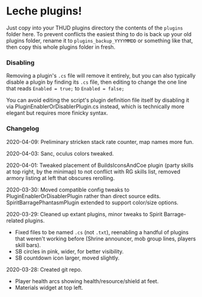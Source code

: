 # Leche plugins!

Just copy into your THUD plugins directory the contents of the `plugins` folder
here. To prevent conflicts the easiest thing to do is back up your old plugins
folder, rename it to `plugins_backup_YYYYMMDD` or something like that,
then copy this whole plugins folder in fresh.

### Disabling

Removing a plugin's `.cs` file will remove it entirely, but you can also typically
disable a plugin by finding its `.cs` file, then editing to change the one line
that reads `Enabled = true;` to `Enabled = false;`

You can avoid editing the script's plugin definition file itself by disabling it
via PluginEnablerOrDisablerPlugin.cs instead, which is technically more elegant
but requires more finicky syntax.

### Changelog
2020-04-09: Preliminary stricken stack rate counter, map names more fun.

2020-04-03: Sanc, oculus colors tweaked.

2020-04-01: Tweaked placement of BuildsIconsAndCoe plugin (party skills at top right,
by the minimap) to not conflict with RG skills list, removed armory listing at
left that obscures rerolling.

2020-03-30: Moved compatible config tweaks to PluginEnablerOrDisablerPlugin rather
than direct source edits. SpiritBarragePhantasmPlugin extended to support color/size
options.

2020-03-29: Cleaned up extant plugins, minor tweaks to Spirit Barrage-related plugins.
- Fixed files to be named `.cs` (not `.txt`), reenabling a handful of
plugins that weren't working before (Shrine announcer, mob group lines, players
skill bars).
- SB circles in pink, wider, for better visibility.
- SB countdown icon larger, moved slightly.

2020-03-28: Created git repo.
- Player health arcs showing health/resource/shield at feet.
- Materials widget at top left.

